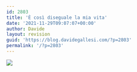 ```yaml
---
id: 2803
title: 'È così diseguale la mia vita'
date: '2021-11-29T09:07:07+00:00'
author: Davide
layout: revision
guid: 'https://blog.davidegallesi.com/?p=2803'
permalink: '/?p=2803'
---
```


[![](https://blog.davidegallesi.com/wp-content/uploads/2016/01/img_0565.jpeg)](https://blog.davidegallesi.com/wp-content/uploads/2016/01/img_0565.jpeg)